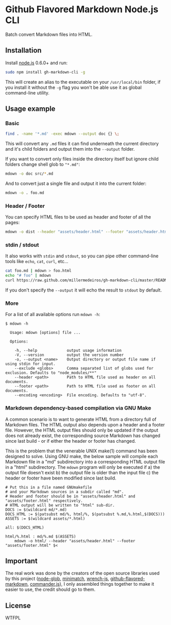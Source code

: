 # Github Flavored Markdown Node.js CLI

Batch convert Markdown files into HTML.



## Installation

Install [node.js](http://nodejs.org/) 0.6.0+ and run:

```sh
sudo npm install gh-markdown-cli -g
```

This will create an alias to the executable on your `/usr/local/bin` folder,
if you install it without the `-g` flag you won't be able use it as global
command-line utility.



## Usage example


### Basic

```sh
find . -name '*.md' -exec mdown --output doc {} \;
```

This will convert any `.md` files it can find underneath the current directory
and it's child folders and output them into the `--output` folder.

If you want to convert only files inside the directory itself but ignore child
folders change shell glob to `"*.md"`:

```sh
mdown -o doc src/*.md
```

And to convert just a single file and output it into the current folder:

```sh
mdown -o . foo.md
```


### Header / Footer


You can specify HTML files to be used as header and footer of all the pages:

```sh
mdown -o dist --header "assets/header.html" --footer "assets/header.html" *.md
```


### stdin / stdout

It also works with `stdin` and `stdout`, so you can pipe other command-line
tools like `echo`, `cat`, `curl`, etc...

```sh
cat foo.md | mdown > foo.html
echo "# foo" | mdown
curl https://raw.github.com/millermedeiros/gh-markdown-cli/master/README.md | mdown
```

If you don't specify the `--output` it will echo the result to `stdout` by default.

### More

For a list of all available options run `mdown -h`:

```
$ mdown -h

  Usage: mdown [options] file ...

  Options:

    -h, --help             output usage information
    -V, --version          output the version number
    -o, --output <name>    Output directory or output file name if using stdin for input.
    --exclude <globs>      Comma separated list of globs used for exclusion. Defaults to "node_modules/**"
    --header <path>        Path to HTML file used as header on all documents.
    --footer <path>        Path to HTML file used as footer on all documents.
    --encoding <encoding>  File encoding. Defaults to "utf-8".
```

### Markdown dependency-based compilation via GNU Make

A common scenario is to want to generate HTML from a directory full of Markdown
files. The HTML output also depends upon a header and a footer file. However,
the HTML output files should only be updated if the output does not already
exist, the corresponding source Markdown has changed since last build - or if
either the header or footer has changed.

This is the problem that the venerable UNIX make(1) command has been designed
to solve. Using GNU make, the below sample will compile each Markdown file in a
"md" subdirectory into a corresponding HTML output file in a "html"
subdirectory. The `mdown` program will only be executed if a) the output file
doesn't exist b) the output file is older than the input file c) the header or
footer have been modified since last build.

```
# Put this in a file named GNUmakefile
# and your Markdown sources in a subdir called "md".
# Header and footer should be in "assets/header.html" and "assets/footer.html" respectively.
# HTML output will be written to "html" sub-dir.
DOCS := $(wildcard md/*.md)
DOCS_HTML := $(patsubst md/%, html/%, $(patsubst %.md,%.html,$(DOCS)))
ASSETS := $(wildcard assets/*.html)

all: $(DOCS_HTML)

html/%.html : md/%.md $(ASSETS)
	mdown -o html/ --header "assets/header.html" --footer "assets/footer.html" $<
```


## Important

The real work was done by the creators of the open source libraries used by
this project ([node-glob](https://github.com/isaacs/node-glob),
[minimatch](https://github.com/isaacs/minimatch),
[wrench-js](https://github.com/ryanmcgrath/wrench-js),
[github-flavored-markdown](https://github.com/isaacs/github-flavored-markdown),
[commander.js](https://github.com/visionmedia/commander.js/)), I only assembled
things together to make it easier to use, the credit should go to them.



## License

WTFPL
